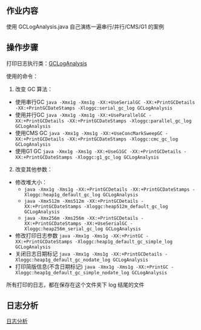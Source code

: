 ## 作业内容
使用 GCLogAnalysis.java 自己演练一遍串行/并行/CMS/G1 的案例

## 操作步骤
打印日志执行类：[GCLogAnalysis](https://github.com/junyangwei/java-problem-sets/blob/main/02nio/problem_set_1/GCLogAnalysis.java)

使用的命令：
 1. 改变 GC 算法：
   - 使用串行GC `java -Xmx1g -Xms1g -XX:+UseSerialGC -XX:+PrintGCDetails -XX:+PrintGCDateStamps -Xloggc:serial_gc_log GCLogAnalysis`
   - 使用并行GC `java -Xmx1g -Xms1g -XX:+UseParallelGC -XX:+PrintGCDetails -XX:+PrintGCDateStamps -Xloggc:parallel_gc_log GCLogAnalysis`
   - 使用CMS GC `java -Xmx1g -Xms1g -XX:+UseConcMarkSweepGC -XX:+PrintGCDetails -XX:+PrintGCDateStamps -Xloggc:cmc_gc_log GCLogAnalysis`
   - 使用G1 GC `java -Xmx1g -Xms1g -XX:+UseG1GC -XX:+PrintGCDetails -XX:+PrintGCDateStamps -Xloggc:g1_gc_log GCLogAnalysis`
 2. 改变其他参数：
   - 修改堆大小：
     - `java -Xmx1g -Xms1g -XX:+PrintGCDetails -XX:+PrintGCDateStamps -Xloggc:heap1g_default_gc_log GCLogAnalysis`
     - `java -Xmx512m -Xms512m -XX:+PrintGCDetails -XX:+PrintGCDateStamps -Xloggc:heap512m_default_gc_log GCLogAnalysis`
     - `java -Xmx256m -Xms256m -XX:+PrintGCDetails -XX:+PrintGCDateStamps -XX:+UseSerialGC -Xloggc:heap256m_serial_gc_log GCLogAnalysis`
   - 修改打印日志参数 `java -Xmx1g -Xms1g -XX:+PrintGC -XX:+PrintGCDateStamps -Xloggc:heap1g_default_gc_simple_log GCLogAnalysis`
   - 关闭日志日期标记 `java -Xmx1g -Xms1g -XX:+PrintGCDetails -Xloggc:heap1g_default_gc_nodate_log GCLogAnalysis`
   - 打印简版信息(不含日期标记) `java -Xmx1g -Xms1g -XX:+PrintGC -Xloggc:heap1g_default_gc_simple_nodate_log GCLogAnalysis`

所有打印的日志，都在保存在这个文件夹下 log 结尾的文件

## 日志分析
[日志分析]()
